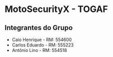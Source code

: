 # MotoSecurityX - TOGAF

## Integrantes do Grupo

- Caio Henrique - RM: 554600
- Carlos Eduardo - RM: 555223
- Antônio Lino - RM: 554518
